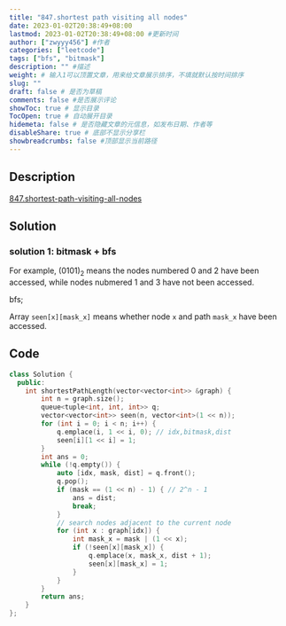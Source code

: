 ```yaml
---
title: "847.shortest path visiting all nodes"
date: 2023-01-02T20:38:49+08:00
lastmod: 2023-01-02T20:38:49+08:00 #更新时间
author: ["zwyyy456"] #作者
categories: ["leetcode"]
tags: ["bfs", "bitmask"]
description: "" #描述
weight: # 输入1可以顶置文章，用来给文章展示排序，不填就默认按时间排序
slug: ""
draft: false # 是否为草稿
comments: false #是否展示评论
showToc: true # 显示目录
TocOpen: true # 自动展开目录
hidemeta: false # 是否隐藏文章的元信息，如发布日期、作者等
disableShare: true # 底部不显示分享栏
showbreadcrumbs: false #顶部显示当前路径
---
```

## Description
[847.shortest-path-visiting-all-nodes](https://leetcode.com/problems/shortest-path-visiting-all-nodes/)

## Solution
### solution 1: bitmask + bfs
For example, $(0101)_2$ means the nodes numbered 0 and 2 have been accessed, while nodes nubmered 1 and 3 have not been accessed.

bfs;

Array `seen[x][mask_x]` means whether node `x` and path `mask_x` have been accessed.

## Code
```cpp
class Solution {
  public:
    int shortestPathLength(vector<vector<int>> &graph) {
        int n = graph.size();
        queue<tuple<int, int, int>> q;
        vector<vector<int>> seen(n, vector<int>(1 << n));
        for (int i = 0; i < n; i++) {
            q.emplace(i, 1 << i, 0); // idx,bitmask,dist
            seen[i][1 << i] = 1;
        }
        int ans = 0;
        while (!q.empty()) {
            auto [idx, mask, dist] = q.front();
            q.pop();
            if (mask == (1 << n) - 1) { // 2^n - 1
                ans = dist;
                break;
            }
            // search nodes adjacent to the current node
            for (int x : graph[idx]) {
                int mask_x = mask | (1 << x);
                if (!seen[x][mask_x]) {
                    q.emplace(x, mask_x, dist + 1);
                    seen[x][mask_x] = 1;
                }
            }
        }
        return ans;
    }
};
```

